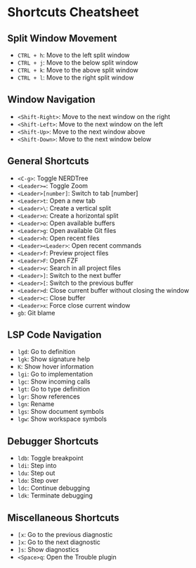 # Shortcuts Cheatsheet

## Split Window Movement
- `CTRL + h`: Move to the left split window
- `CTRL + j`: Move to the below split window
- `CTRL + k`: Move to the above split window
- `CTRL + l`: Move to the right split window

## Window Navigation
- `<Shift-Right>`: Move to the next window on the right
- `<Shift-Left>`: Move to the next window on the left
- `<Shift-Up>`: Move to the next window above
- `<Shift-Down>`: Move to the next window below

## General Shortcuts
- `<C-g>`: Toggle NERDTree
- `<Leader>=`: Toggle Zoom
- `<Leader>[number]`: Switch to tab [number]
- `<Leader>t`: Open a new tab
- `<Leader>\`: Create a vertical split
- `<Leader>n`: Create a horizontal split
- `<Leader>o`: Open available buffers
- `<Leader>g`: Open available Git files
- `<Leader>h`: Open recent files
- `<Leader><Leader>`: Open recent commands
- `<Leader>f`: Preview project files
- `<Leader>F`: Open FZF
- `<Leader>v`: Search in all project files
- `<Leader>]`: Switch to the next buffer
- `<Leader>[`: Switch to the previous buffer
- `<Leader>d`: Close current buffer without closing the window
- `<Leader>c`: Close buffer
- `<Leader>x`: Force close current window
- `gb`: Git blame

## LSP Code Navigation
- `lgd`: Go to definition
- `lgk`: Show signature help
- `K`: Show hover information
- `lgi`: Go to implementation
- `lgc`: Show incoming calls
- `lgt`: Go to type definition
- `lgr`: Show references
- `lgn`: Rename
- `lgs`: Show document symbols
- `lgw`: Show workspace symbols

## Debugger Shortcuts
- `ldb`: Toggle breakpoint
- `ldi`: Step into
- `ldu`: Step out
- `ldo`: Step over
- `ldc`: Continue debugging
- `ldk`: Terminate debugging

## Miscellaneous Shortcuts
- `[x`: Go to the previous diagnostic
- `]x`: Go to the next diagnostic
- `]s`: Show diagnostics
- `<Space>q`: Open the Trouble plugin
